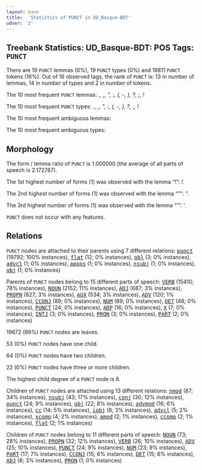 ```yaml
---
layout: base
title:  'Statistics of PUNCT in UD_Basque-BDT'
udver: '2'
---
```


## Treebank Statistics: UD_Basque-BDT: POS Tags: `PUNCT`

There are 19 `PUNCT` lemmas (0%), 19 `PUNCT` types (0%) and 19811 `PUNCT` tokens (16%).
Out of 16 observed tags, the rank of `PUNCT` is: 13 in number of lemmas, 14 in number of types and 2 in number of tokens.

The 10 most frequent `PUNCT` lemmas: <em>., ,, ", :, (, -, ), ?, ;, !</em>

The 10 most frequent `PUNCT` types:  <em>., ,, ", :, (, -, ), ?, ;, !</em>

The 10 most frequent ambiguous lemmas: 

The 10 most frequent ambiguous types:  



## Morphology

The form / lemma ratio of `PUNCT` is 1.000000 (the average of all parts of speech is 2.172787).

The 1st highest number of forms (1) was observed with the lemma “!”: <em>!</em>.

The 2nd highest number of forms (1) was observed with the lemma “"”: <em>"</em>.

The 3rd highest number of forms (1) was observed with the lemma “'”: <em>'</em>.

`PUNCT` does not occur with any features.


## Relations

`PUNCT` nodes are attached to their parents using 7 different relations: <tt><a href="eu_bdt-dep-punct.html">punct</a></tt> (19792; 100% instances), <tt><a href="eu_bdt-dep-flat.html">flat</a></tt> (12; 0% instances), <tt><a href="eu_bdt-dep-obl.html">obl</a></tt> (3; 0% instances), <tt><a href="eu_bdt-dep-advcl.html">advcl</a></tt> (1; 0% instances), <tt><a href="eu_bdt-dep-appos.html">appos</a></tt> (1; 0% instances), <tt><a href="eu_bdt-dep-nsubj.html">nsubj</a></tt> (1; 0% instances), <tt><a href="eu_bdt-dep-obj.html">obj</a></tt> (1; 0% instances)

Parents of `PUNCT` nodes belong to 15 different parts of speech: <tt><a href="eu_bdt-pos-VERB.html">VERB</a></tt> (15410; 78% instances), <tt><a href="eu_bdt-pos-NOUN.html">NOUN</a></tt> (2152; 11% instances), <tt><a href="eu_bdt-pos-ADJ.html">ADJ</a></tt> (687; 3% instances), <tt><a href="eu_bdt-pos-PROPN.html">PROPN</a></tt> (627; 3% instances), <tt><a href="eu_bdt-pos-AUX.html">AUX</a></tt> (534; 3% instances), <tt><a href="eu_bdt-pos-ADV.html">ADV</a></tt> (120; 1% instances), <tt><a href="eu_bdt-pos-CCONJ.html">CCONJ</a></tt> (89; 0% instances), <tt><a href="eu_bdt-pos-NUM.html">NUM</a></tt> (89; 0% instances), <tt><a href="eu_bdt-pos-DET.html">DET</a></tt> (48; 0% instances), <tt><a href="eu_bdt-pos-PUNCT.html">PUNCT</a></tt> (24; 0% instances), <tt><a href="eu_bdt-pos-ADP.html">ADP</a></tt> (16; 0% instances), <tt><a href="eu_bdt-pos-X.html">X</a></tt> (7; 0% instances), <tt><a href="eu_bdt-pos-INTJ.html">INTJ</a></tt> (3; 0% instances), <tt><a href="eu_bdt-pos-PRON.html">PRON</a></tt> (3; 0% instances), <tt><a href="eu_bdt-pos-PART.html">PART</a></tt> (2; 0% instances)

19672 (99%) `PUNCT` nodes are leaves.

53 (0%) `PUNCT` nodes have one child.

64 (0%) `PUNCT` nodes have two children.

22 (0%) `PUNCT` nodes have three or more children.

The highest child degree of a `PUNCT` node is 8.

Children of `PUNCT` nodes are attached using 13 different relations: <tt><a href="eu_bdt-dep-nmod.html">nmod</a></tt> (87; 34% instances), <tt><a href="eu_bdt-dep-nsubj.html">nsubj</a></tt> (43; 17% instances), <tt><a href="eu_bdt-dep-conj.html">conj</a></tt> (30; 12% instances), <tt><a href="eu_bdt-dep-punct.html">punct</a></tt> (24; 9% instances), <tt><a href="eu_bdt-dep-obj.html">obj</a></tt> (22; 8% instances), <tt><a href="eu_bdt-dep-advmod.html">advmod</a></tt> (16; 6% instances), <tt><a href="eu_bdt-dep-cc.html">cc</a></tt> (14; 5% instances), <tt><a href="eu_bdt-dep-iobj.html">iobj</a></tt> (8; 3% instances), <tt><a href="eu_bdt-dep-advcl.html">advcl</a></tt> (5; 2% instances), <tt><a href="eu_bdt-dep-xcomp.html">xcomp</a></tt> (4; 2% instances), <tt><a href="eu_bdt-dep-amod.html">amod</a></tt> (2; 1% instances), <tt><a href="eu_bdt-dep-ccomp.html">ccomp</a></tt> (2; 1% instances), <tt><a href="eu_bdt-dep-flat.html">flat</a></tt> (2; 1% instances)

Children of `PUNCT` nodes belong to 11 different parts of speech: <tt><a href="eu_bdt-pos-NOUN.html">NOUN</a></tt> (73; 28% instances), <tt><a href="eu_bdt-pos-PROPN.html">PROPN</a></tt> (32; 12% instances), <tt><a href="eu_bdt-pos-VERB.html">VERB</a></tt> (26; 10% instances), <tt><a href="eu_bdt-pos-ADV.html">ADV</a></tt> (25; 10% instances), <tt><a href="eu_bdt-pos-PUNCT.html">PUNCT</a></tt> (24; 9% instances), <tt><a href="eu_bdt-pos-NUM.html">NUM</a></tt> (23; 9% instances), <tt><a href="eu_bdt-pos-PART.html">PART</a></tt> (17; 7% instances), <tt><a href="eu_bdt-pos-CCONJ.html">CCONJ</a></tt> (15; 6% instances), <tt><a href="eu_bdt-pos-DET.html">DET</a></tt> (15; 6% instances), <tt><a href="eu_bdt-pos-ADJ.html">ADJ</a></tt> (8; 3% instances), <tt><a href="eu_bdt-pos-PRON.html">PRON</a></tt> (1; 0% instances)

